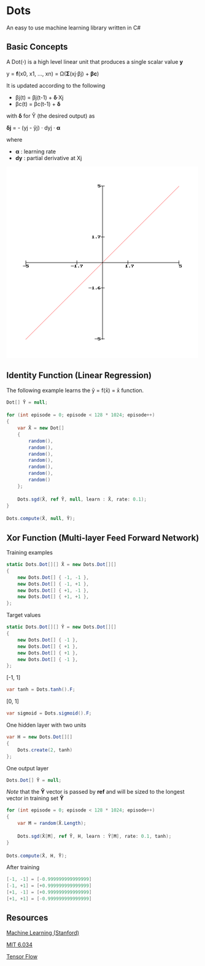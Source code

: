 # Dots

An easy to use machine learning library written in C#


## Basic Concepts

A Dot(**·**) is a high level linear unit that produces a single scalar value **y**

y = **f**(x0, x1, ..., xn) = Ω(**Σ**(xj·βj) + **βc**)

It is updated according to the following

- βj(t) = βj(t-1) + **δ**·Xj
- βc(t) = βc(t-1) + **δ**

with **δ** for Ŷ (the desired output) as

**δj** = - (yj - ŷj) · dyj · **α** 

where 

- **α** : learning rate
- **dy** : partial derivative at Xj

![y=f(x)=x](/Line.png?raw=true "y=f(x)=x")

## Identity Function (Linear Regression)
 
The following example learns the ȳ = f(x̄) = x̄ function.

```csharp
Dot[] Ȳ = null;

for (int episode = 0; episode < 128 * 1024; episode++)
{
    var X̄ = new Dot[] 
    {
        random(),
        random(),
        random(),
        random(),
        random(),
        random(),
        random()
    };
    
    Dots.sgd(X̄, ref Ȳ, null, learn : X̄, rate: 0.1);    
}

Dots.compute(X̄, null, Ȳ);
```


## Xor Function (Multi-layer Feed Forward Network)

Training examples

```csharp 
static Dots.Dot[][] X̄ = new Dots.Dot[][] 
{
    new Dots.Dot[] { -1, -1 },
    new Dots.Dot[] { -1, +1 },
    new Dots.Dot[] { +1, -1 },
    new Dots.Dot[] { +1, +1 },
};
```

Target values

```csharp 
static Dots.Dot[][] Ŷ = new Dots.Dot[][]
{
    new Dots.Dot[] { -1 },
    new Dots.Dot[] { +1 },
    new Dots.Dot[] { +1 },
    new Dots.Dot[] { -1 },
};         
```

[-1, 1]

```csharp 
var tanh = Dots.tanh().F;
```

[0, 1]

```csharp 
var sigmoid = Dots.sigmoid().F;
```

One hidden layer with two units

```csharp 
var H = new Dots.Dot[][]
{
    Dots.create(2, tanh) 
};
```

One output layer

```csharp 
Dots.Dot[] Ȳ = null;
```

*Note* that the **Ȳ** vector is passed by **ref** and will be sized to the longest vector in training set **Ŷ**

```csharp
for (int episode = 0; episode < 128 * 1024; episode++)
{
    var M = random(X̄.Length);

    Dots.sgd(X̄[M], ref Ȳ, H, learn : Ŷ[M], rate: 0.1, tanh);    
}

Dots.compute(X̄, H, Ȳ);
```

After training

```csharp
[-1, -1] = [-0.999999999999999]
[-1, +1] = [+0.999999999999999]
[+1, -1] = [+0.999999999999999]
[+1, +1] = [-0.999999999999999]
```

## Resources

[Machine Learning (Stanford)](https://www.youtube.com/watch?v=UzxYlbK2c7E&list=PLJ_CMbwA6bT-n1W0mgOlYwccZ-j6gBXqE)

[MIT 6.034](https://ocw.mit.edu/courses/electrical-engineering-and-computer-science/6-034-artificial-intelligence-fall-2010/lecture-videos)

[Tensor Flow](https://www.tensorflow.org)
